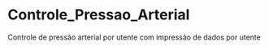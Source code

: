 # Controle_Pressao_Arterial
Controle de pressão arterial por utente com impressão de dados por utente 
